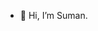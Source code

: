- 👋 Hi, I’m Suman.

<!---
SumGh007/SumGh007 is a ✨ special ✨ repository because its `README.md` (this file) appears on your GitHub profile.
You can click the Preview link to take a look at your changes.
--->
